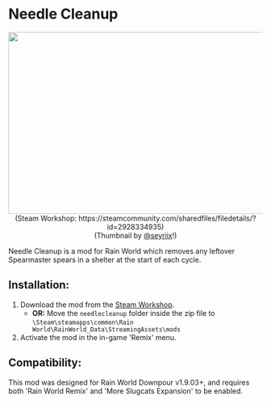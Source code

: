 # Needle Cleanup
<p align="center">
  <img width="640" height="360" src="https://user-images.githubusercontent.com/57483089/233479607-4c6a5e79-6b66-469b-b3ea-ef9006e030d6.png">
  <br />
  (Steam Workshop: https://steamcommunity.com/sharedfiles/filedetails/?id=2928334935)
  <br />
  (Thumbnail by <a href="https://github.com/seyriix">@seyriix</a>!)
</p>

Needle Cleanup is a mod for Rain World which removes any leftover Spearmaster spears in a shelter at the start of each cycle.

## Installation:
1. Download the mod from the [Steam Workshop](https://steamcommunity.com/sharedfiles/filedetails/?id=2928334935).
    - **OR:** Move the `needlecleanup` folder inside the zip file to `\Steam\steamapps\common\Rain World\RainWorld_Data\StreamingAssets\mods`
2. Activate the mod in the in-game 'Remix' menu.

## Compatibility:
This mod was designed for Rain World Downpour v1.9.03+, and requires both 'Rain World Remix' and 'More Slugcats Expansion' to be enabled.
